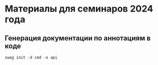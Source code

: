 # Материалы для семинаров 2024 года

## Генерация документации по аннотациям в коде

``` swag init -d cmd -o api    ```

